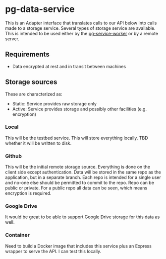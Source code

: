 # pg-data-service

This is an Adapter interface that translates calls to our API below into calls made to a storage service. Several types of storage service are available. This is intended to be used either by the [pg-service-worker](./../pg-service-worker/README.md) or by a remote server.

## Requirements

- Data encrypted at rest and in transit between machines

## Storage sources

These are characterized as:

- Static: Service provides raw storage only
- Active: Service provides storage and possibly other facilities (e.g. encryption)

### Local

This will be the testbed service. This will store everything locally. TBD whether it will be written to disk.

### Github

This will be the initial remote storage source. Everything is done on the client side except authentication. Data will be stored in the same repo as the application, but in a separate branch. Each repo is intended for a single user and no-one else should be permitted to commit to the repo. Repo can be public or private. For a public repo all data can be seen, which means encryption is required.

### Google Drive

It would be great to be able to support Google Drive storage for this data as well.

### Container

Need to build a Docker image that includes this service plus an Express wrapper to serve the API. I can test this locally.
